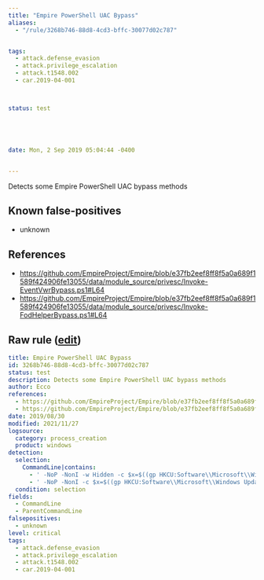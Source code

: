 ```yaml
---
title: "Empire PowerShell UAC Bypass"
aliases:
  - "/rule/3268b746-88d8-4cd3-bffc-30077d02c787"


tags:
  - attack.defense_evasion
  - attack.privilege_escalation
  - attack.t1548.002
  - car.2019-04-001



status: test





date: Mon, 2 Sep 2019 05:04:44 -0400


---
```


Detects some Empire PowerShell UAC bypass methods

<!--more-->


## Known false-positives

* unknown



## References

* https://github.com/EmpireProject/Empire/blob/e37fb2eef8ff8f5a0a689f1589f424906fe13055/data/module_source/privesc/Invoke-EventVwrBypass.ps1#L64
* https://github.com/EmpireProject/Empire/blob/e37fb2eef8ff8f5a0a689f1589f424906fe13055/data/module_source/privesc/Invoke-FodHelperBypass.ps1#L64


## Raw rule ([edit](https://github.com/SigmaHQ/sigma/edit/master/rules/windows/process_creation/proc_creation_win_susp_powershell_empire_uac_bypass.yml))
```yaml
title: Empire PowerShell UAC Bypass
id: 3268b746-88d8-4cd3-bffc-30077d02c787
status: test
description: Detects some Empire PowerShell UAC bypass methods
author: Ecco
references:
  - https://github.com/EmpireProject/Empire/blob/e37fb2eef8ff8f5a0a689f1589f424906fe13055/data/module_source/privesc/Invoke-EventVwrBypass.ps1#L64
  - https://github.com/EmpireProject/Empire/blob/e37fb2eef8ff8f5a0a689f1589f424906fe13055/data/module_source/privesc/Invoke-FodHelperBypass.ps1#L64
date: 2019/08/30
modified: 2021/11/27
logsource:
  category: process_creation
  product: windows
detection:
  selection:
    CommandLine|contains:
      - ' -NoP -NonI -w Hidden -c $x=$((gp HKCU:Software\\Microsoft\\Windows Update).Update)'
      - ' -NoP -NonI -c $x=$((gp HKCU:Software\\Microsoft\\Windows Update).Update);'
  condition: selection
fields:
  - CommandLine
  - ParentCommandLine
falsepositives:
  - unknown
level: critical
tags:
  - attack.defense_evasion
  - attack.privilege_escalation
  - attack.t1548.002
  - car.2019-04-001

```
